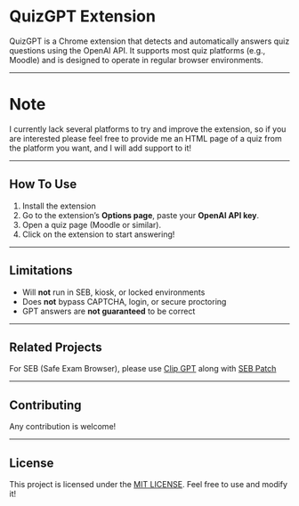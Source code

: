 # QuizGPT Extension

QuizGPT is a Chrome extension that detects and automatically answers quiz questions using the OpenAI API.
It supports most quiz platforms (e.g., Moodle) and is designed to operate in regular browser environments.

---

# Note

I currently lack several platforms to try and improve the extension, so if you are interested please feel free to provide me an HTML page of a quiz from the platform you want, and I will add support to it!

---

## How To Use

1. Install the extension
2. Go to the extension’s **Options page**, paste your **OpenAI API key**.
3. Open a quiz page (Moodle or similar).
4. Click on the extension to start answering!

---

## Limitations

- Will **not** run in SEB, kiosk, or locked environments
- Does **not** bypass CAPTCHA, login, or secure proctoring
- GPT answers are **not guaranteed** to be correct

---

## Related Projects

For SEB (Safe Exam Browser), please use [Clip GPT](https://github.com/ungaul/Clip-GPT) along with [SEB Patch](https://github.com/school-cheating/SEBPatch)

---

## Contributing

Any contribution is welcome!

---

## License
This project is licensed under the [MIT LICENSE](LICENSE.md). Feel free to use and modify it!